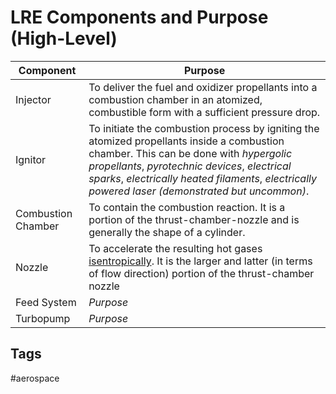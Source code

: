 # LRE Components and Purpose (High-Level)

|Component|Purpose|  
|-|-|  
|Injector|To deliver the fuel and oxidizer propellants into a combustion chamber in an atomized, combustible form with a sufficient pressure drop.|  
|Ignitor|To initiate the combustion process by igniting the atomized propellants inside a combustion chamber. This can be done with *hypergolic propellants*, *pyrotechnic devices*, *electrical sparks*, *electrically heated filaments*, *electrically powered laser (demonstrated but uncommon)*.|  
|Combustion Chamber|To contain the combustion reaction. It is a portion of the thrust-chamber-nozzle and is generally the shape of a cylinder.|
|Nozzle|To accelerate the resulting hot gases [isentropically](./202201152231). It is the larger and latter (in terms of flow direction) portion of the thrust-chamber nozzle| 
|Feed System|*Purpose*|Depending on the combustion cycle of the engine, the feed systems delivers propellants through pipes, directed by valves,  from the propellant tanks to any and all injectors, cooling channels, and turbopumps. See [Liquid Rocket Engine Combustion Cycles]().
|Turbopump|*Purpose*|  

## Tags
#aerospace
